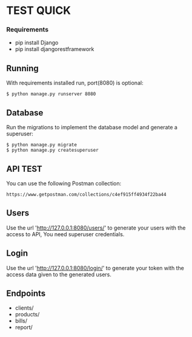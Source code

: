 # TEST QUICK #

### Requirements

- pip install Django
- pip install djangorestframework

## Running

With requirements installed run, port(8080) is optional:

    $ python manage.py runserver 8080

## Database

Run the migrations to implement the database model and generate a superuser:

    $ python manage.py migrate
    $ python manage.py createsuperuser

## API TEST

You can use the following Postman collection:

    https://www.getpostman.com/collections/c4ef915ff4934f22ba44

## Users

Use the url 'http://127.0.0.1:8080/users/' to generate your users with the access to API, You need superuser credentials.

## Login

Use the url 'http://127.0.0.1:8080/login/' to generate your token with the access data given to the generated users.

## Endpoints

- clients/
- products/
- bills/
- report/
